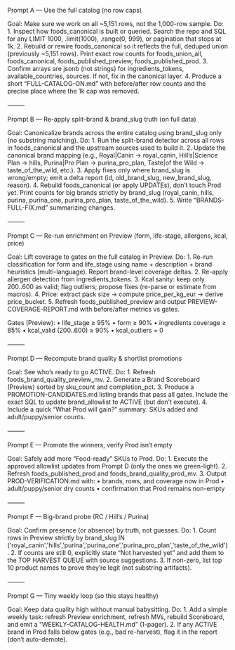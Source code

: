 Prompt A — Use the full catalog (no row caps)

Goal: Make sure we work on all ~5,151 rows, not the 1,000-row sample.
Do:
	1.	Inspect how foods_canonical is built or queried. Search the repo and SQL for any LIMIT 1000, .limit(1000), .range(0, 999), or pagination that stops at 1k.
	2.	Rebuild or rewire foods_canonical so it reflects the full, deduped union (previously ~5,151 rows). Print exact row counts for foods_union_all, foods_canonical, foods_published_preview, foods_published_prod.
	3.	Confirm arrays are jsonb (not strings) for ingredients_tokens, available_countries, sources. If not, fix in the canonical layer.
	4.	Produce a short “FULL-CATALOG-ON.md” with before/after row counts and the precise place where the 1k cap was removed.

⸻

Prompt B — Re-apply split-brand & brand_slug truth (on full data)

Goal: Canonicalize brands across the entire catalog using brand_slug only (no substring matching).
Do:
	1.	Run the split-brand detector across all rows in foods_canonical and the upstream sources used to build it.
	2.	Update the canonical brand mapping (e.g., Royal|Canin → royal_canin, Hill’s|Science Plan → hills, Purina|Pro Plan → purina_pro_plan, Taste|of the Wild → taste_of_the_wild, etc.).
	3.	Apply fixes only where brand_slug is wrong/empty; emit a delta report (id, old_brand_slug, new_brand_slug, reason).
	4.	Rebuild foods_canonical (or apply UPDATEs), don’t touch Prod yet. Print counts for big brands strictly by brand_slug (royal_canin, hills, purina, purina_one, purina_pro_plan, taste_of_the_wild).
	5.	Write “BRANDS-FULL-FIX.md” summarizing changes.

⸻

Prompt C — Re-run enrichment on Preview (form, life-stage, allergens, kcal, price)

Goal: Lift coverage to gates on the full catalog in Preview.
Do:
	1.	Re-run classification for form and life_stage using name + description + brand heuristics (multi-language). Report brand-level coverage deltas.
	2.	Re-apply allergen detection from ingredients_tokens.
	3.	Kcal sanity: keep only 200..600 as valid; flag outliers; propose fixes (re-parse or estimate from macros).
	4.	Price: extract pack size → compute price_per_kg_eur → derive price_bucket.
	5.	Refresh foods_published_preview and output PREVIEW-COVERAGE-REPORT.md with before/after metrics vs gates.

Gates (Preview):
	•	life_stage ≥ 95%
	•	form ≥ 90%
	•	ingredients coverage ≥ 85%
	•	kcal_valid (200..600) ≥ 90%
	•	kcal_outliers = 0

⸻

Prompt D — Recompute brand quality & shortlist promotions

Goal: See who’s ready to go ACTIVE.
Do:
	1.	Refresh foods_brand_quality_preview_mv.
	2.	Generate a Brand Scoreboard (Preview) sorted by sku_count and completion_pct.
	3.	Produce a PROMOTION-CANDIDATES.md listing brands that pass all gates. Include the exact SQL to update brand_allowlist to ACTIVE (but don’t execute).
	4.	Include a quick “What Prod will gain?” summary: SKUs added and adult/puppy/senior counts.

⸻

Prompt E — Promote the winners, verify Prod isn’t empty

Goal: Safely add more “Food-ready” SKUs to Prod.
Do:
	1.	Execute the approved allowlist updates from Prompt D (only the ones we green-light).
	2.	Refresh foods_published_prod and foods_brand_quality_prod_mv.
	3.	Output PROD-VERIFICATION.md with:
	•	brands, rows, and coverage now in Prod
	•	adult/puppy/senior dry counts
	•	confirmation that Prod remains non-empty

⸻

Prompt F — Big-brand probe (RC / Hill’s / Purina)

Goal: Confirm presence (or absence) by truth, not guesses.
Do:
	1.	Count rows in Preview strictly by brand_slug IN ('royal_canin','hills','purina','purina_one','purina_pro_plan','taste_of_the_wild').
	2.	If counts are still 0, explicitly state “Not harvested yet” and add them to the TOP HARVEST QUEUE with source suggestions.
	3.	If non-zero, list top 10 product names to prove they’re legit (not substring artifacts).

⸻

Prompt G — Tiny weekly loop (so this stays healthy)

Goal: Keep data quality high without manual babysitting.
Do:
	1.	Add a simple weekly task: refresh Preview enrichment, refresh MVs, rebuild Scoreboard, and emit a “WEEKLY-CATALOG-HEALTH.md” (1-pager).
	2.	If any ACTIVE brand in Prod falls below gates (e.g., bad re-harvest), flag it in the report (don’t auto-demote).